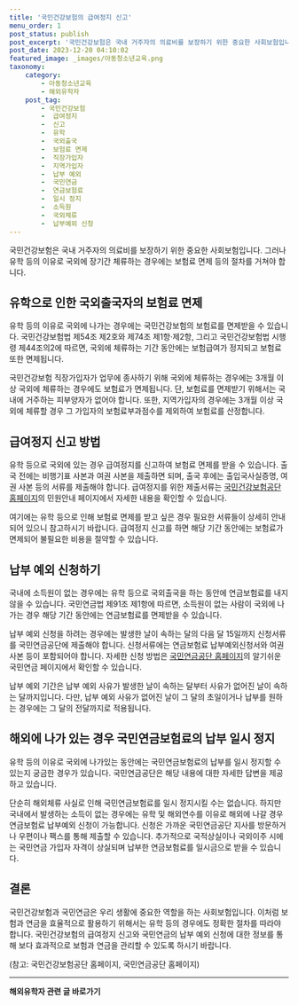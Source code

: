 ```yaml
---
title: '국민건강보험의 급여정지 신고'
menu_order: 1
post_status: publish
post_excerpt: '국민건강보험은 국내 거주자의 의료비를 보장하기 위한 중요한 사회보험입니다. 그러나 유학 등의 이유로 국외에 장기간 체류하는 경우에는 보험료 면제 등의 절차를 거쳐야 합니다.'
post_date: 2023-12-20 04:10:02
featured_image: _images/아동청소년교육.png
taxonomy:
    category:
        - 아동청소년교육
        - 해외유학자
    post_tag:
        - 국민건강보험
        -  급여정지
        -  신고
        -  유학
        -  국외출국
        -  보험료 면제
        -  직장가입자
        -  지역가입자
        -  납부 예외
        -  국민연금
        -  연금보험료
        -  일시 정지
        -  소득원
        -  국외체류
        -  납부예외 신청
---
```



국민건강보험은 국내 거주자의 의료비를 보장하기 위한 중요한 사회보험입니다. 그러나 유학 등의 이유로 국외에 장기간 체류하는 경우에는 보험료 면제 등의 절차를 거쳐야 합니다.

## 유학으로 인한 국외출국자의 보험료 면제

유학 등의 이유로 국외에 나가는 경우에는 국민건강보험의 보험료를 면제받을 수 있습니다. 국민건강보험법 제54조 제2호와 제74조 제1항·제2항, 그리고 국민건강보험법 시행령 제44조의2에 따르면, 국외에 체류하는 기간 동안에는 보험급여가 정지되고 보험료 또한 면제됩니다.

국민건강보험 직장가입자가 업무에 종사하기 위해 국외에 체류하는 경우에는 3개월 이상 국외에 체류하는 경우에도 보험료가 면제됩니다. 단, 보험료를 면제받기 위해서는 국내에 거주하는 피부양자가 없어야 합니다. 또한, 지역가입자의 경우에는 3개월 이상 국외에 체류할 경우 그 가입자의 보험료부과점수를 제외하여 보험료를 산정합니다.

## 급여정지 신고 방법

유학 등으로 국외에 있는 경우 급여정지를 신고하여 보험료 면제를 받을 수 있습니다. 출국 전에는 비행기표 사본과 여권 사본을 제출하면 되며, 출국 후에는 출입국사실증명, 여권 사본 등의 서류를 제출해야 합니다. 급여정지를 위한 제출서류는 [국민건강보험공단 홈페이지](www.nhi.or.kr)의 민원안내 페이지에서 자세한 내용을 확인할 수 있습니다.

여기에는 유학 등으로 인해 보험료 면제를 받고 싶은 경우 필요한 서류들이 상세히 안내되어 있으니 참고하시기 바랍니다. 급여정지 신고를 하면 해당 기간 동안에는 보험료가 면제되어 불필요한 비용을 절약할 수 있습니다.


## 납부 예외 신청하기

국내에 소득원이 없는 경우에는 유학 등으로 국외출국을 하는 동안에 연금보험료를 내지 않을 수 있습니다. 국민연금법 제91조 제1항에 따르면, 소득원이 없는 사람이 국외에 나가는 경우 해당 기간 동안에는 연금보험료를 면제받을 수 있습니다.

납부 예외 신청을 하려는 경우에는 발생한 날이 속하는 달의 다음 달 15일까지 신청서류를 국민연금공단에 제출해야 합니다. 신청서류에는 연금보험료 납부예외신청서와 여권 사본 등이 포함되어야 합니다. 자세한 신청 방법은 [국민연금공단 홈페이지](www.nps.or.kr)의 알기쉬운 국민연금 페이지에서 확인할 수 있습니다.

납부 예외 기간은 납부 예외 사유가 발생한 날이 속하는 달부터 사유가 없어진 날이 속하는 달까지입니다. 다만, 납부 예외 사유가 없어진 날이 그 달의 초일이거나 납부를 원하는 경우에는 그 달의 전달까지로 적용됩니다.


## 해외에 나가 있는 경우 국민연금보험료의 납부 일시 정지

유학 등의 이유로 국외에 나가있는 동안에는 국민연금보험료의 납부를 일시 정지할 수 있는지 궁금한 경우가 있습니다. 국민연금공단은 해당 내용에 대한 자세한 답변을 제공하고 있습니다.

단순히 해외체류 사실로 인해 국민연금보험료를 일시 정지시킬 수는 없습니다. 하지만 국내에서 발생하는 소득이 없는 경우에는 유학 및 해외연수를 이유로 해외에 나갈 경우 연금보험료 납부예외 신청이 가능합니다. 신청은 가까운 국민연금공단 지사를 방문하거나 우편이나 팩스를 통해 제출할 수 있습니다. 추가적으로 국적상실이나 국외이주 시에는 국민연금 가입자 자격이 상실되며 납부한 연금보험료를 일시금으로 받을 수 있습니다.

## 결론

국민건강보험과 국민연금은 우리 생활에 중요한 역할을 하는 사회보험입니다. 이처럼 보험과 연금을 효율적으로 활용하기 위해서는 유학 등의 경우에도 정확한 절차를 따라야 합니다. 국민건강보험의 급여정지 신고와 국민연금의 납부 예외 신청에 대한 정보를 통해 보다 효과적으로 보험과 연금을 관리할 수 있도록 하시기 바랍니다.

(참고: 국민건강보험공단 홈페이지, 국민연금공단 홈페이지)


<!-- wp:separator -->
<hr class="wp-block-separator has-alpha-channel-opacity"/>
<!-- /wp:separator -->

<!-- wp:group {"backgroundColor":"base","layout":{"type":"constrained"}} -->
<div class="wp-block-group has-base-background-color has-background"><!-- wp:paragraph {"align":"center","fontSize":"medium"} -->
<p class="has-text-align-center has-large-font-size"><strong>해외유학자 관련 글 바로가기</strong></p>
<!-- /wp:paragraph -->


<!-- wp:latest-posts
{"categories":[{"id":35438,"count":19,"description":"","link":"https://uknowlaw.com/category/%ed%95%b4%ec%99%b8%ec%9c%a0%ed%95%99%ec%9e%90/","name":"해외유학자","slug":"해외유학자","taxonomy":"category","parent":0,"meta":[],"_links":{"self":[{"href":"https://uknowlaw.com/wp-json/wp/v2/categories/35438"}],"collection":[{"href":"https://uknowlaw.com/wp-json/wp/v2/categories"}],"about":[{"href":"https://uknowlaw.com/wp-json/wp/v2/taxonomies/category"}],"wp:post_type":[{"href":"https://uknowlaw.com/wp-json/wp/v2/posts?categories=35438"}],"curies":[{"name":"wp","href":"https://api.w.org/{rel}","templated":true}]}}],"postsToShow":100,"excerptLength":28,"postLayout":"grid","columns":2,"featuredImageAlign":"left","featuredImageSizeSlug":"large","fontSize":"small"} /--></div>
<!-- /wp:group -->
